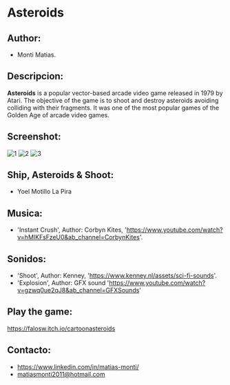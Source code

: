 # Asteroids

## Author:
- Monti Matias.

## Descripcion:
**Asteroids** is a popular vector-based arcade video game released in 1979 by Atari. The objective of the game is to shoot and destroy asteroids avoiding colliding with their fragments. It was one of the most popular games of the Golden Age of arcade video games.

## Screenshot:

![1](Screenshots/Screenshot1.png)
![2](Screenshots/Screenshot2.png)
![3](Screenshots/Screenshot3.png)

## Ship, Asteroids & Shoot:
- Yoel Motillo La Pira

## Musica: 
- 'Instant Crush', Author: Corbyn Kites, 'https://www.youtube.com/watch?v=hMIKFsFzeU0&ab_channel=CorbynKites'.

## Sonidos:
- 'Shoot', Author: Kenney, 'https://www.kenney.nl/assets/sci-fi-sounds'.
- 'Explosion', Author: GFX sound 'https://www.youtube.com/watch?v=gzwq0ue2qJ8&ab_channel=GFXSounds'

## Play the game:
https://falosw.itch.io/cartoonasteroids

## Contacto: 
- https://www.linkedin.com/in/matias-monti/
- matiasmonti2011@hotmail.com